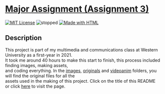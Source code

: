 # [Major Assignment (Assignment 3)]
[![MIT License][license-img]][license] ![stopped] [![Made with HTML][html-img]][HTML]

## Description
This project is part of my multimedia and communications class at Western University as a first-year in 2021.\
It took me around 40 hours to make this start to finish, this process included finding images, making assets,\
and coding everything. In the [images], [originals] and [videoanim] folders, you will find the original files for all the\
assets used in the making of this project. Click on the title of this README or click [here] to visit the page.


[Major Assignment (Assignment 3)]: https://ssenjii.github.io/cs1033.assignment3/
[images]: https://github.com/ssenjii/cs1033.assignment3/tree/main/images
[originals]: https://github.com/ssenjii/cs1033.assignment3/tree/main/originals
[videoanim]: https://github.com/ssenjii/cs1033.assignment3/tree/main/videoanim

[license-img]: https://img.shields.io/github/license/ssenjii/cs1033.assignment3
[license]: https://github.com/ssenjii/cs1033.assignment3/blob/main/LICENSE

[stopped]: https://img.shields.io/badge/status-Not%20Updating-red.svg
[hiatus]: https://img.shields.io/badge/Status-On%20Hiatus-orange.svg
[updating]: https://img.shields.io/badge/status-Updating-009b31.svg
[version-img]: https://badge.fury.io/gh/ssenjii%2FFoodFinder.svg

[changelog-img]: https://img.shields.io/badge/changelog-545454.svg
[changelog]: ./CHANGELOG.md


[html-img]: https://img.shields.io/badge/made%20with-HTML-dd4b25.svg
[html]: https://en.wikipedia.org/wiki/HTML5
[here]: https://ssenjii.github.io/cs1033.assignment3/
